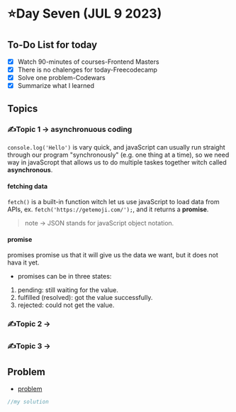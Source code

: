 # ⭐️Day Seven (JUL 9 2023)

## To-Do List for today
- [x] Watch 90-minutes of courses-Frontend Masters
- [x] There is no chalenges for today-Freecodecamp
- [x] Solve one problem-Codewars
- [x] Summarize what I learned

## Topics
### ✍️Topic 1 -> asynchronuous coding
`console.log('Hello')` is vary quick, and javaScript can usually run straight through our program "synchronously" (e.g. one thing at a time), so we need way in javaScropt that allows us to do multiple taskes together witch called **asynchronous**. 
#### fetching data
`fetch()` is a built-in function witch let us use javaScript to load data from APIs, ex. `fetch('https://getemoji.com/');`, and it returns a **promise**.
> note -> JSON stands for javaScript object notation.
#### promise
promises promise us that it will give us the data we want, but it does not hava it yet.
- promises can be in three states:
1. pending: still waiting for the value.
2. fulfilled (resolved): got the value successfully.
3. rejected: could not get the value.


### ✍️Topic 2 -> 
### ✍️Topic 3 ->

## Problem
- [problem]()
```javascript
//my solution

```


